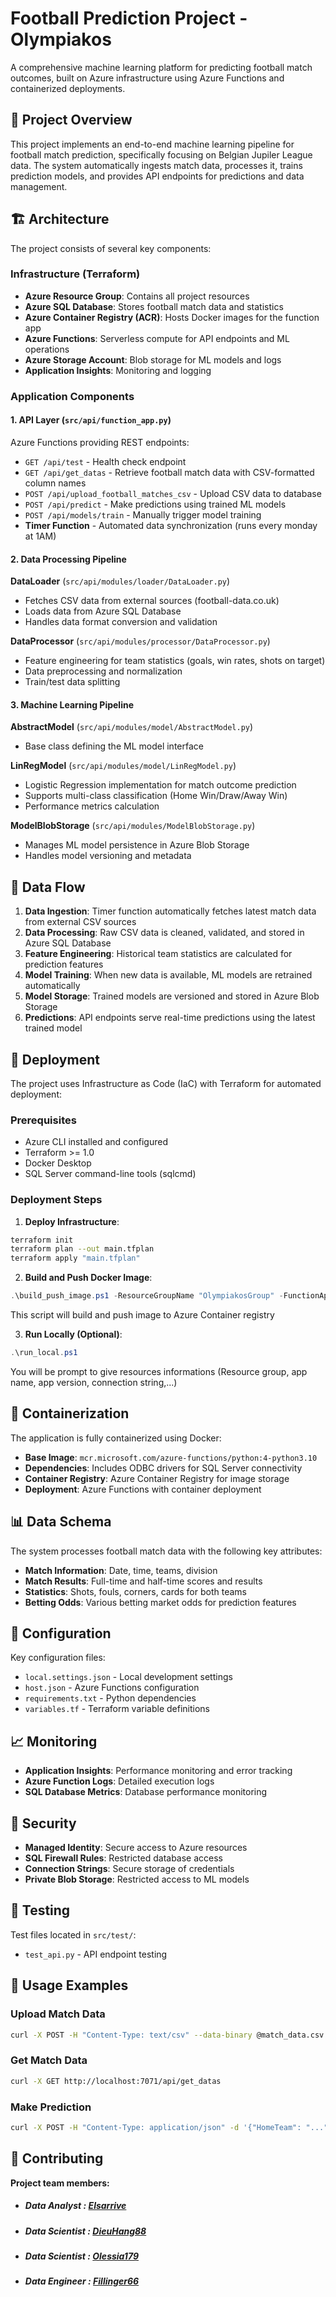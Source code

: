 # **Football Prediction Project - Olympiakos**

A comprehensive machine learning platform for predicting football match outcomes, built on Azure infrastructure using Azure Functions and containerized deployments.

## 🎯 **Project Overview**

This project implements an end-to-end machine learning pipeline for football match prediction, specifically focusing on Belgian Jupiler League data. The system automatically ingests match data, processes it, trains prediction models, and provides API endpoints for predictions and data management.

## 🏗️ **Architecture**

The project consists of several key components:

### **Infrastructure (Terraform)**
- **Azure Resource Group**: Contains all project resources
- **Azure SQL Database**: Stores football match data and statistics
- **Azure Container Registry (ACR)**: Hosts Docker images for the function app
- **Azure Functions**: Serverless compute for API endpoints and ML operations
- **Azure Storage Account**: Blob storage for ML models and logs
- **Application Insights**: Monitoring and logging

### Application Components

#### **1. API Layer (`src/api/function_app.py`)**
Azure Functions providing REST endpoints:

- `GET /api/test` - Health check endpoint
- `GET /api/get_datas` - Retrieve football match data with CSV-formatted column names
- `POST /api/upload_football_matches_csv` - Upload CSV data to database
- `POST /api/predict` - Make predictions using trained ML models
- `POST /api/models/train` - Manually trigger model training
- **Timer Function** - Automated data synchronization (runs every monday at 1AM)

#### **2. Data Processing Pipeline**

**DataLoader** (`src/api/modules/loader/DataLoader.py`)
- Fetches CSV data from external sources (football-data.co.uk)
- Loads data from Azure SQL Database
- Handles data format conversion and validation

**DataProcessor** (`src/api/modules/processor/DataProcessor.py`)
- Feature engineering for team statistics (goals, win rates, shots on target)
- Data preprocessing and normalization
- Train/test data splitting

#### **3. Machine Learning Pipeline**

**AbstractModel** (`src/api/modules/model/AbstractModel.py`)
- Base class defining the ML model interface

**LinRegModel** (`src/api/modules/model/LinRegModel.py`)
- Logistic Regression implementation for match outcome prediction
- Supports multi-class classification (Home Win/Draw/Away Win)
- Performance metrics calculation

**ModelBlobStorage** (`src/api/modules/ModelBlobStorage.py`)
- Manages ML model persistence in Azure Blob Storage
- Handles model versioning and metadata

## 🔄 **Data Flow**

1. **Data Ingestion**: Timer function automatically fetches latest match data from external CSV sources
2. **Data Processing**: Raw CSV data is cleaned, validated, and stored in Azure SQL Database
3. **Feature Engineering**: Historical team statistics are calculated for prediction features
4. **Model Training**: When new data is available, ML models are retrained automatically
5. **Model Storage**: Trained models are versioned and stored in Azure Blob Storage
6. **Predictions**: API endpoints serve real-time predictions using the latest trained model

## 🚀 **Deployment**

The project uses Infrastructure as Code (IaC) with Terraform for automated deployment:

### **Prerequisites**
- Azure CLI installed and configured
- Terraform >= 1.0
- Docker Desktop
- SQL Server command-line tools (sqlcmd)

### **Deployment Steps**

1. **Deploy Infrastructure**:
```bash
terraform init
terraform plan --out main.tfplan
terraform apply "main.tfplan"
```

2. **Build and Push Docker Image**:
```powershell
.\build_push_image.ps1 -ResourceGroupName "OlympiakosGroup" -FunctionAppName "olympiakos" -DockerImageTag "dev"
```
This script will build and push image to Azure Container registry

3. **Run Locally (Optional)**:
```powershell
.\run_local.ps1
```
You will be prompt to give resources informations (Resource group, app name, app version, connection string,...)


## 🐳 **Containerization**

The application is fully containerized using Docker:

- **Base Image**: `mcr.microsoft.com/azure-functions/python:4-python3.10`
- **Dependencies**: Includes ODBC drivers for SQL Server connectivity
- **Container Registry**: Azure Container Registry for image storage
- **Deployment**: Azure Functions with container deployment

## 📊 **Data Schema**

The system processes football match data with the following key attributes:

- **Match Information**: Date, time, teams, division
- **Match Results**: Full-time and half-time scores and results
- **Statistics**: Shots, fouls, corners, cards for both teams
- **Betting Odds**: Various betting market odds for prediction features

## 🔧 **Configuration**

Key configuration files:

- `local.settings.json` - Local development settings
- `host.json` - Azure Functions configuration
- `requirements.txt` - Python dependencies
- `variables.tf` - Terraform variable definitions

## 📈 **Monitoring**

- **Application Insights**: Performance monitoring and error tracking
- **Azure Function Logs**: Detailed execution logs
- **SQL Database Metrics**: Database performance monitoring

## 🔐 **Security**

- **Managed Identity**: Secure access to Azure resources
- **SQL Firewall Rules**: Restricted database access
- **Connection Strings**: Secure storage of credentials
- **Private Blob Storage**: Restricted access to ML models

## 🧪 **Testing**

Test files located in `src/test/`:
- `test_api.py` - API endpoint testing

## 📝 **Usage Examples**

### **Upload Match Data**
```bash
curl -X POST -H "Content-Type: text/csv" --data-binary @match_data.csv http://localhost:7071/api/upload_football_matches_csv
```

### **Get Match Data**
```bash
curl -X GET http://localhost:7071/api/get_datas
```

### **Make Prediction**
```bash
curl -X POST -H "Content-Type: application/json" -d '{"HomeTeam": "...","AwayTeam":"...","Date":"..."}' http://localhost:7071/api/predict
```

## 🤝 **Contributing**

 **Project team members:** 

- ##### *Data Analyst*   : [**Elsarrive**](https://github.com/elsarrive)
- ##### *Data Scientist* : [**DieuHang88**](https://github.com/dieuhang88)
- ##### *Data Scientist* : [**Olessia179**](https://github.com/olesia179)
- ##### *Data Engineer*  : [**Fillinger66**](https://github.com/Fillinger66)
